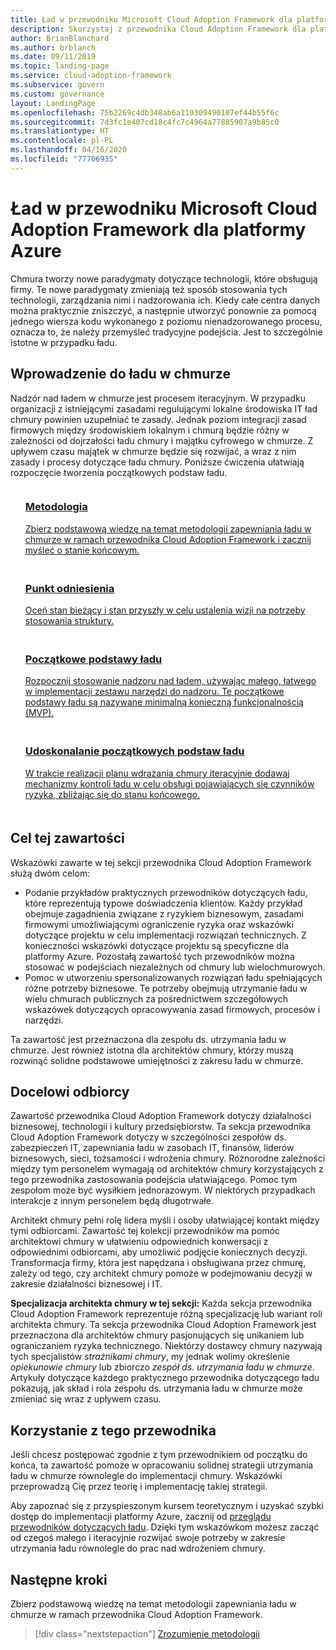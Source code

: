 ```yaml
---
title: Ład w przewodniku Microsoft Cloud Adoption Framework dla platformy Azure
description: Skorzystaj z przewodnika Cloud Adoption Framework dla platformy Azure, aby dowiedzieć się, jak oceniać istniejące zasady, tworzyć początkowe podstawy ładu oraz iteracyjnie dodawać narzędzia ładu.
author: BrianBlanchard
ms.author: brblanch
ms.date: 09/11/2019
ms.topic: landing-page
ms.service: cloud-adoption-framework
ms.subservice: govern
ms.custom: governance
layout: LandingPage
ms.openlocfilehash: 75b2269c4db348ab6a110309490187ef44b55f6c
ms.sourcegitcommit: 7d3fc1e407cd18c4fc7c4964a77885907a9b85c0
ms.translationtype: HT
ms.contentlocale: pl-PL
ms.lasthandoff: 04/16/2020
ms.locfileid: "77706935"
---
```

# <a name="governance-in-the-microsoft-cloud-adoption-framework-for-azure"></a>Ład w przewodniku Microsoft Cloud Adoption Framework dla platformy Azure

Chmura tworzy nowe paradygmaty dotyczące technologii, które obsługują firmy. Te nowe paradygmaty zmieniają też sposób stosowania tych technologii, zarządzania nimi i nadzorowania ich. Kiedy całe centra danych można praktycznie zniszczyć, a następnie utworzyć ponownie za pomocą jednego wiersza kodu wykonanego z poziomu nienadzorowanego procesu, oznacza to, że należy przemyśleć tradycyjne podejścia. Jest to szczególnie istotne w przypadku ładu.

## <a name="get-started-with-cloud-governance"></a>Wprowadzenie do ładu w chmurze

Nadzór nad ładem w chmurze jest procesem iteracyjnym. W przypadku organizacji z istniejącymi zasadami regulującymi lokalne środowiska IT ład chmury powinien uzupełniać te zasady. Jednak poziom integracji zasad firmowych między środowiskiem lokalnym i chmurą będzie różny w zależności od dojrzałości ładu chmury i majątku cyfrowego w chmurze. Z upływem czasu majątek w chmurze będzie się rozwijać, a wraz z nim zasady i procesy dotyczące ładu chmury. Poniższe ćwiczenia ułatwiają rozpoczęcie tworzenia początkowych podstaw ładu.

<!-- markdownlint-disable MD033 -->

<ul class="panelContent cardsF">
    <li style="display: flex; flex-direction: column;">
        <a href="./methodology.md">
            <div class="cardSize">
                <div class="cardPadding" style="padding-bottom:10px;">
                    <div class="card" style="padding-bottom:10px;">
                        <div class="cardImageOuter">
                            <div class="cardImage">
                                <img alt="" src="../_images/icons/1.png" data-linktype="external">
                            </div>
                        </div>
                        <div class="cardText" style="padding-left:0px;">
                            <h3>Metodologia</h3>
Zbierz podstawową wiedzę na temat metodologii zapewniania ładu w chmurze w ramach przewodnika Cloud Adoption Framework i zacznij myśleć o stanie końcowym.
                        </div>
                    </div>
                </div>
            </div>
        </a>
    </li>
    <li style="display: flex; flex-direction: column;">
        <a href="./benchmark.md">
            <div class="cardSize">
                <div class="cardPadding" style="padding-bottom:10px;">
                    <div class="card" style="padding-bottom:10px;">
                        <div class="cardImageOuter">
                            <div class="cardImage">
                                <img alt="" src="../_images/icons/2.png" data-linktype="external">
                            </div>
                        </div>
                        <div class="cardText" style="padding-left:0px;">
                            <h3>Punkt odniesienia</h3>
Oceń stan bieżący i stan przyszły w celu ustalenia wizji na potrzeby stosowania struktury.
                        </div>
                    </div>
                </div>
            </div>
        </a>
    </li>
    <li style="display: flex; flex-direction: column;">
        <a href="./initial-foundation.md">
            <div class="cardSize">
                <div class="cardPadding" style="padding-bottom:10px;">
                    <div class="card" style="padding-bottom:10px;">
                        <div class="cardImageOuter">
                            <div class="cardImage">
                                <img alt="" src="../_images/icons/3.png" data-linktype="external">
                            </div>
                        </div>
                        <div class="cardText" style="padding-left:0px;">
                            <h3>Początkowe podstawy ładu</h3>
Rozpocznij stosowanie nadzoru nad ładem, używając małego, łatwego w implementacji zestawu narzędzi do nadzoru. Te początkowe podstawy ładu są nazywane minimalną konieczną funkcjonalnością (MVP).
                        </div>
                    </div>
                </div>
            </div>
        </a>
    </li>
    <li style="display: flex; flex-direction: column;">
        <a href="./foundation-improvements.md">
            <div class="cardSize">
                <div class="cardPadding" style="padding-bottom:10px;">
                    <div class="card" style="padding-bottom:10px;">
                        <div class="cardImageOuter">
                            <div class="cardImage">
                                <img alt="" src="../_images/icons/4.png" data-linktype="external">
                            </div>
                        </div>
                        <div class="cardText" style="padding-left:0px;">
                            <h3>Udoskonalanie początkowych podstaw ładu</h3>
W trakcie realizacji planu wdrażania chmury iteracyjnie dodawaj mechanizmy kontroli ładu w celu obsługi pojawiających się czynników ryzyka, zbliżając się do stanu końcowego.
                        </div>
                    </div>
                </div>
            </div>
        </a>
    </li>
</ul>

<!-- markdownlint-enable MD033 -->

## <a name="objective-of-this-content"></a>Cel tej zawartości

Wskazówki zawarte w tej sekcji przewodnika Cloud Adoption Framework służą dwóm celom:

- Podanie przykładów praktycznych przewodników dotyczących ładu, które reprezentują typowe doświadczenia klientów. Każdy przykład obejmuje zagadnienia związane z ryzykiem biznesowym, zasadami firmowymi umożliwiającymi ograniczenie ryzyka oraz wskazówki dotyczące projektu w celu implementacji rozwiązań technicznych. Z konieczności wskazówki dotyczące projektu są specyficzne dla platformy Azure. Pozostałą zawartość tych przewodników można stosować w podejściach niezależnych od chmury lub wielochmurowych.
- Pomoc w utworzeniu spersonalizowanych rozwiązań ładu spełniających różne potrzeby biznesowe. Te potrzeby obejmują utrzymanie ładu w wielu chmurach publicznych za pośrednictwem szczegółowych wskazówek dotyczących opracowywania zasad firmowych, procesów i narzędzi.

Ta zawartość jest przeznaczona dla zespołu ds. utrzymania ładu w chmurze. Jest również istotna dla architektów chmury, którzy muszą rozwinąć solidne podstawowe umiejętności z zakresu ładu w chmurze.

## <a name="intended-audience"></a>Docelowi odbiorcy

Zawartość przewodnika Cloud Adoption Framework dotyczy działalności biznesowej, technologii i kultury przedsiębiorstw. Ta sekcja przewodnika Cloud Adoption Framework dotyczy w szczególności zespołów ds. zabezpieczeń IT, zapewniania ładu w zasobach IT, finansów, liderów biznesowych, sieci, tożsamości i wdrożenia chmury. Różnorodne zależności między tym personelem wymagają od architektów chmury korzystających z tego przewodnika zastosowania podejścia ułatwiającego. Pomoc tym zespołom może być wysiłkiem jednorazowym. W niektórych przypadkach interakcje z innym personelem będą długotrwałe.

Architekt chmury pełni rolę lidera myśli i osoby ułatwiającej kontakt między tymi odbiorcami. Zawartość tej kolekcji przewodników ma pomóc architektowi chmury w ułatwieniu odpowiednich konwersacji z odpowiednimi odbiorcami, aby umożliwić podjęcie koniecznych decyzji. Transformacja firmy, która jest napędzana i obsługiwana przez chmurę, zależy od tego, czy architekt chmury pomoże w podejmowaniu decyzji w zakresie działalności biznesowej i IT.

**Specjalizacja architekta chmury w tej sekcji:** Każda sekcja przewodnika Cloud Adoption Framework reprezentuje różną specjalizację lub wariant roli architekta chmury. Ta sekcja przewodnika Cloud Adoption Framework jest przeznaczona dla architektów chmury pasjonujących się unikaniem lub ograniczaniem ryzyka technicznego. Niektórzy dostawcy chmury nazywają tych specjalistów *strażnikami chmury*, my jednak wolimy określenie *opiekunowie chmury* lub zbiorczo *zespół ds. utrzymania ładu w chmurze*. Artykuły dotyczące każdego praktycznego przewodnika dotyczącego ładu pokazują, jak skład i rola zespołu ds. utrzymania ładu w chmurze może zmieniać się wraz z upływem czasu.

## <a name="use-this-guide"></a>Korzystanie z tego przewodnika

Jeśli chcesz postępować zgodnie z tym przewodnikiem od początku do końca, ta zawartość pomoże w opracowaniu solidnej strategii utrzymania ładu w chmurze równolegle do implementacji chmury. Wskazówki przeprowadzą Cię przez teorię i implementację takiej strategii.

Aby zapoznać się z przyspieszonym kursem teoretycznym i uzyskać szybki dostęp do implementacji platformy Azure, zacznij od [przeglądu przewodników dotyczących ładu](./guides/index.md). Dzięki tym wskazówkom możesz zacząć od czegoś małego i iteracyjnie rozwijać swoje potrzeby w zakresie utrzymania ładu równolegle do prac nad wdrożeniem chmury.

## <a name="next-steps"></a>Następne kroki

Zbierz podstawową wiedzę na temat metodologii zapewniania ładu w chmurze w ramach przewodnika Cloud Adoption Framework.

> [!div class="nextstepaction"]
> [Zrozumienie metodologii](./methodology.md)
